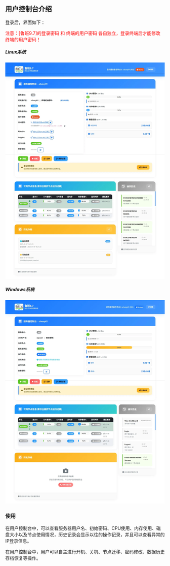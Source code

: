 ## 用户控制台介绍

登录后，界面如下：

<span style="color: red">注意：[鲁班9.7]的登录密码 和 终端的用户密码 各自独立，登录终端后才能修改终端的用户密码！</span>

##### Linux系统

![屏幕截图_8-7-2025_225058_51sxy.net.jpeg](./1751986272116-09e83e21-af2c-45b1-b76b-0ee25b6db555.webp)

##### Windows系统

![屏幕截图_8-7-2025_225228_51sxy.net.jpeg](./1751986360414-1a34f21a-ca20-451a-b256-287087245359.webp)

### 使用

在用户控制台中，可以查看服务器用户名、初始密码、CPU使用、内存使用、磁盘大小以及节点使用情况，历史记录会显示以往的操作记录，并且可以查看异常的IP登录信息。

在用户控制台中，用户可以自主进行开机、关机、节点迁移、密码修改、数据历史存档恢复等操作。
